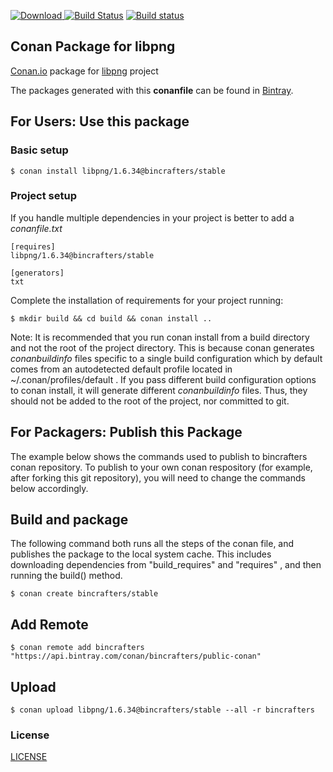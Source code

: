 [ ![Download](https://api.bintray.com/packages/bincrafters/public-conan/libpng%3Abincrafters/images/download.svg?version=1.6.34%3Astable) ](https://bintray.com/bincrafters/public-conan/libpng%3Abincrafters/1.6.34%3Astable/link)
[![Build Status](https://travis-ci.org/bincrafters/conan-libpng.svg?branch=stable%2F1.6.34)](https://travis-ci.org/bincrafters/conan-libpng)
[![Build status](https://ci.appveyor.com/api/projects/status/dx35hcljverrdpi5/branch/stable/1.6.34?svg=true)](https://ci.appveyor.com/project/BinCrafters/conan-libpng/branch/stable/1.6.34)

## Conan Package for libpng

[Conan.io](https://conan.io) package for [libpng](http://www.libpng.org/pub/png/libpng.html) project

The packages generated with this **conanfile** can be found in [Bintray](https://bintray.com/bincrafters/public-conan/libpng%3Abincrafters).

## For Users: Use this package

### Basic setup

    $ conan install libpng/1.6.34@bincrafters/stable

### Project setup

If you handle multiple dependencies in your project is better to add a *conanfile.txt*

    [requires]
    libpng/1.6.34@bincrafters/stable

    [generators]
    txt

Complete the installation of requirements for your project running:

    $ mkdir build && cd build && conan install ..

Note: It is recommended that you run conan install from a build directory and not the root of the project directory.  This is because conan generates *conanbuildinfo* files specific to a single build configuration which by default comes from an autodetected default profile located in ~/.conan/profiles/default .  If you pass different build configuration options to conan install, it will generate different *conanbuildinfo* files.  Thus, they should not be added to the root of the project, nor committed to git.

## For Packagers: Publish this Package

The example below shows the commands used to publish to bincrafters conan repository. To publish to your own conan respository (for example, after forking this git repository), you will need to change the commands below accordingly.

## Build and package

The following command both runs all the steps of the conan file, and publishes the package to the local system cache.  This includes downloading dependencies from "build_requires" and "requires" , and then running the build() method.

    $ conan create bincrafters/stable

## Add Remote

    $ conan remote add bincrafters "https://api.bintray.com/conan/bincrafters/public-conan"

## Upload

    $ conan upload libpng/1.6.34@bincrafters/stable --all -r bincrafters

### License
[LICENSE](LICENSE)